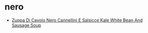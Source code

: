 # nero

 * [Zuppa Di Cavolo Nero Cannellini E Salsicce Kale White Bean And Sausage Soup](../index/z/zuppa-di-cavolo-nero-cannellini-e-salsicce-kale-white-bean-and-sausage-soup-363386.json)
